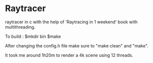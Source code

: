 # Raytracer
raytracer in c with the help of 'Raytracing in 1 weekend' book with multithreading.

To build : 
$mkdir bin 
$make

After changing the config.h file make sure to "make clean" and "make".
 
It took me around 1h20m to render a 4k scene using 12 threads.
